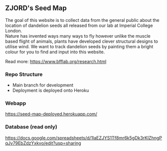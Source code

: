 ## ZJORD's Seed Map

The goal of this website is to collect data from the general public about the location of dandelion seeds all released from our lab at Imperial College London.\
Nature has invented ways many ways to fly however unlike the muscle based flight of animals, plants have developed clever structural designs to utilise wind. We want to track dandelion seeds by painting them a bright colour for you to find and input into this website.

Read more: https://www.bfflab.org/research.html

### Repo Structure
+ Main branch for development
+ Deployment is deployed onto Heroku

### Webapp
https://seed-map-deployed.herokuapp.com/
### Database (read only)
https://docs.google.com/spreadsheets/d/1laEZJYS1Tf8mr6k5gDk3rKlZhngPqJv79EbZdzYxkvo/edit?usp=sharing
